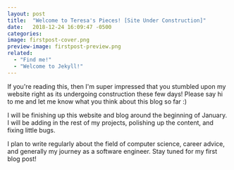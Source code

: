 ```yaml
---
layout: post
title:  "Welcome to Teresa's Pieces! [Site Under Construction]"
date:   2018-12-24 16:09:47 -0500
categories: 
image: firstpost-cover.png
preview-image: firstpost-preview.png
related:
  - "Find me!"
  - "Welcome to Jekyll!"
---
```

If you're reading this, then I'm super impressed that you stumbled upon my website right as its undergoing construction these few days! Please say hi to me and let me know what you think about this blog so far :) 

I will be finishing up this website and blog around the beginning of January. I will be adding in the rest of my projects, polishing up the content, and fixing little bugs.

I plan to write regularly about the field of computer science, career advice, and generally my journey as a software engineer. Stay tuned for my first blog post!